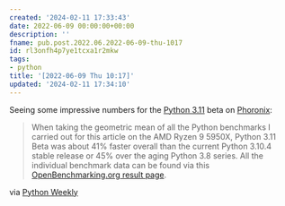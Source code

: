 ```yaml
---
created: '2024-02-11 17:33:43'
date: 2022-06-09 00:00:00+00:00
description: ''
fname: pub.post.2022.06.2022-06-09-thu-1017
id: rl3onfh4p7ye1tcxa1r2mkw
tags:
- python
title: '[2022-06-09 Thu 10:17]'
updated: '2024-02-11 17:34:10'
---
```


Seeing some impressive numbers for the [Python 3.11](https://docs.python.org/3.11/whatsnew/3.11.html) beta on [Phoronix](https://www.phoronix.com/scan.php?page=article&item=python-311-benchmarks&num=1):

> When taking the geometric mean of all the Python benchmarks I carried out for this article on the AMD Ryzen 9 5950X, Python 3.11 Beta was about 41% faster overall than the current Python 3.10.4 stable release or 45% over the aging Python 3.8 series. All the individual benchmark data can be found via this [OpenBenchmarking.org result page](https://openbenchmarking.org/result/2205310-PTS-PYTHON3127).

via [Python Weekly](https://www.pythonweekly.com)
